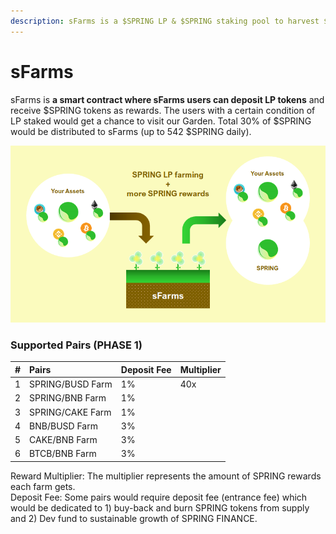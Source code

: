 ```yaml
---
description: sFarms is a $SPRING LP & $SPRING staking pool to harvest $SRPING
---
```


# sFarms

sFarms is **a smart contract where sFarms users can deposit LP tokens** and receive $SPRING tokens as rewards. The users with a certain condition of LP staked would get a chance to visit our Garden. Total 30% of $SPRING would be distributed to sFarms \(up to 542 $SPRING daily\).

![](../../.gitbook/assets/image%20%2821%29.png)

### Supported Pairs \(PHASE 1\)

| \# | Pairs | Deposit Fee | Multiplier |
| :--- | :--- | :--- | :--- |
| 1 | SPRING/BUSD Farm | 1% | 40x |
| 2 | SPRING/BNB Farm | 1% |  |
| 3 | SPRING/CAKE Farm | 1% |  |
| 4 | BNB/BUSD Farm | 3% |  |
| 5 | CAKE/BNB Farm | 3% |  |
| 6 | BTCB/BNB Farm | 3% |  |

Reward Multiplier: The multiplier represents the amount of SPRING rewards each farm gets.  
Deposit Fee: Some pairs would require deposit fee \(entrance fee\) which would be dedicated to 1\) buy-back and burn SPRING tokens from supply and 2\) Dev fund to sustainable growth of SPRING FINANCE.

